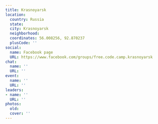 ```yaml
---
title: Krasnoyarsk
location:
  country: Russia
  state: 
  city: Krasnoyarsk
  neighborhood: 
  coordinates: 56.008256, 92.870237
  plusCode: ''
social:
  name: Facebook page
  URL: https://www.facebook.com/groups/free.code.camp.krasnoyarsk
chat:
  name: ''
  URL: ''
event:
  name: ''
  URL: ''
leaders:
- name: ''
  URL: ''
photos:
  old: 
  cover: ''
---
```

